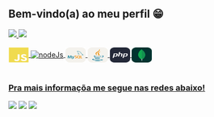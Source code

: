 ## Bem-vindo(a) ao meu perfil 😁

 <div>
   <a href="https://github.com/Uelton-lima">
   <img height="180em" src="https://github-readme-stats.vercel.app/api?username=Uelton-lima&show_icons=true&theme=tokyonight&include_all_commits=true&count_private=true"/>
   <img height="180em" src="https://github-readme-stats.vercel.app/api/top-langs/?username=Uelton-lima&layout=compact&langs_count=6&theme=tokyonight"/>
</div>
    
<div style="display: inline_block"><br>
  <img align="center" alt="Js" height="30" width="40" src="https://raw.githubusercontent.com/devicons/devicon/master/icons/javascript/javascript-plain.svg">
   <img align="center" alt="nodeJs" height="30" width="40" src="https://skillicons.dev/icons?i=nodejs" />
    <img align="center" alt="Ts" height="30" width="40" src="https://github.com/tandpfun/skill-icons/blob/main/icons/MySQL-Light.svg">
  <img align="center" alt="HTML" height="30" width="40" src="https://github.com/tandpfun/skill-icons/blob/main/icons/Java-Light.svg">
  <img align="center" alt="CSS" height="30" width="40" src="https://github.com/tandpfun/skill-icons/blob/main/icons/PHP-Dark.svg">
 <img align="center" alt="CSS" height="30" width="40" src="https://github.com/tandpfun/skill-icons/blob/main/icons/MongoDB.svg">
</div>
 
<br>
 
### Pra mais informaçõa me segue nas redes abaixo!
 
<div> 
  <a href="https://instagram.com/tinho_sl" target="_blank"><img src="https://img.shields.io/badge/-Instagram-%23E4405F?style=for-the-badge&logo=instagram&logoColor=white" target="_blank"></a>
  <a href = "mailto:ueltonsilvalimausl@gmail.com"><img src="https://img.shields.io/badge/-Gmail-%23333?style=for-the-badge&logo=gmail&logoColor=white" target="_blank"></a>
  <a href="https://www.linkedin.com/in/uelton-da-silva-lima-30a36b348/" target="_blank"><img src="https://img.shields.io/badge/-LinkedIn-%230077B5?style=for-the-badge&logo=linkedin&logoColor=white" target="_blank"></a>
</div>
